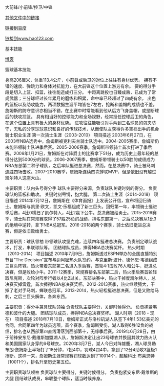 大前锋/小前锋/控卫/中锋

[其他文件中的链接](https://sway.cloud.microsoft/wPWsS25fahm9kf86)



[链接到百度][1]

[链接到www.hao123.com][2]  

[1]:https://www.baidu.com  
[2]:https://www.hao123.com


基本技能

[博客](https://www.cnblogs.com/downey-blog/)

篮球基本技能

身高206厘米，体重113.4公斤，小前锋或后卫的对位上往往有身材优势。
拥有不错的速度、弹跳力和身体对抗能力，在大前锋这个位置上游刃有余。
要的得分手段是切入上篮、扣篮，往往能造成打三分。
中距离跳投也日臻成熟，已成为了常规武器；三分球经过长年累月的磨练和积累，命中率已经超过了四成有余。
出色的篮板以及助攻能力，两项数据生涯平均皆在7左右，抢断和盖帽的成绩也不差。
詹姆斯的防守意识亦相当不错，在比赛中时常能看到他从后方飞身盖帽，或是断球后的快攻扣篮。
具有相当好的控球能力和全场视野，经常担任控球后卫的角色，在这个位置上具有极大的身材优势。
进攻往往能吸引对手两到三名球员的包夹防守，无私的分享球球意识和良好的传球技术，从而使队友获得许多空档出手的机会
骑士职业生涯
第一次骑士生涯（2003-2010）
项目描述
2003年6月27日，在2003年NBA选秀中，詹姆斯被克利夫兰骑士队选中。2004-2005赛季，詹姆斯仍未能带领骑士队进季后赛。2005-2006赛季，詹姆斯带领骑士首次打进了季后赛。2006年1月21日，詹姆斯在对阵爵士的比赛拿下51分，成为历史上最年轻的总得分达到5000分的球员。2006-2007赛季，詹姆斯带领骑士以50胜的成绩成为NBA东部第二种子球队，之后率队挺进总决赛，然而，在总决赛中，骑士被马刺连胜四场击败。2007-2010赛季，詹姆斯连续四次蝉联MVP，但是依旧没有越过凯尔特人这座大山。

主要职责：队内头号得分手
球队主要得分来源，负责球队关键时刻的得分。
负责球队的篮板和助攻。
关键时刻甩锅，抱大腿。
第二次骑士生涯（2014-2018）
项目描述
2014年7月12日，詹姆斯在《体育画报》上发表公开信，宣布将回归骑士。詹姆斯与凯里·欧文，凯文·乐福组成了新三巨头。回归第一年，率领骑士挺进季后赛，4比0横扫了凯尔特人，4比2赢下公牛。总决赛被给勇士。2015-2016赛季，骑士队在常规赛取得了57胜25负的战绩，排名东部第一，之后总决赛从1比3的绝境中逆转，拿下NBA总冠军。2016-2018的两个赛季，骑士依旧挺进总决赛，但是依旧败给勇士。

主要职责：球队领袖
带领球队攻坚克难，连续四年挺进总决赛。
负责制定球队战术，打发，串联球队等。
团结球队成员，捧得NBA总决赛奖杯。
热火时期（2010-2014）
项目描述
2010年7月9日，詹姆斯透过ESPN举办的全国直播特别节目“The Decision”宣布与迈阿密热火队签约。与克里斯·波什、德怀恩·韦德组成三巨头阵容。热火带着东部第二名进入季后赛，首轮4:1击败76人和公牛，挺进总决赛，但是败给小牛。2011-12赛季，常规赛排名东部第二后，热火季后赛首轮轻取尼克斯，次轮对阵步行者以4比2过关。东部决赛中，热火干掉度凯尔特人，总决赛灭掉雷霆，首次捧得NBA总决赛奖杯。2012-2013赛季，热火继续强大，干掉了老对手马刺，蝉联总冠军。2013-2014，热火轻松挺进总决赛，但是又败给马刺，之后三巨头解体，各奔东西。

主要职责：得分手兼具球队领袖
负责球队主要得分，关键时候得分。
负责抱紧韦德和波什的大腿。
团结球队成员，捧得NBA总决赛奖杯。
湖人时期（2018 - 现在）
项目描述
2018年7月10日，詹姆斯正式与洛杉矶湖人队签下4年1.53亿美元的合同，合同第四年为球员选项。首个赛季，詹姆斯受伤，湖人取得6胜12负的战绩，排名也从西部第四直线滑落到西部第十，无缘季后赛。2019年6月28日，由于前锋安东尼·戴维斯加盟湖人队，詹姆斯决定让出23号球衣并换回其效力热火队和美国国家队身穿的6号球衣。2020年3月7日，湖人今日对阵雄鹿，湖人球员勒布朗·詹姆斯上半场打了18分钟，7投4中，罚球4罚4中，拿到了12分4助攻3篮板1抢断。这样一来，詹姆斯生涯常规赛罚球数达到了10014个，超越科比·布莱恩特（10011个），排名升至历史第五位。

主要职责球队领袖
负责球队主要得分，关键时候得分。
负责抱紧安东尼·戴维斯的大腿
团结球队成员，串联整个球队，适当时候养身。
